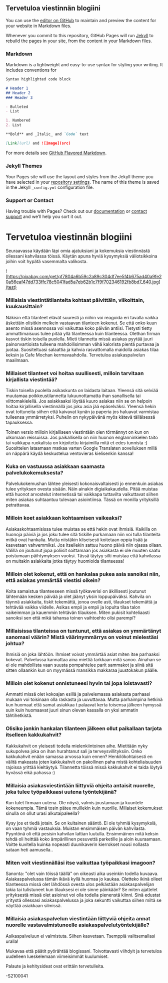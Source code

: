 ## Tervetuloa viestinnän blogiini

You can use the [editor on GitHub](https://github.com/s2100041edubcfi/Justtestingbloghowthisworkstoschool/edit/gh-pages/index.md) to maintain and preview the content for your website in Markdown files.

Whenever you commit to this repository, GitHub Pages will run [Jekyll](https://jekyllrb.com/) to rebuild the pages in your site, from the content in your Markdown files.

### Markdown

Markdown is a lightweight and easy-to-use syntax for styling your writing. It includes conventions for

```markdown
Syntax highlighted code block

# Header 1
## Header 2
### Header 3

- Bulleted
- List

1. Numbered
2. List

**Bold** and _Italic_ and `Code` text

[Link](url) and ![Image](src)
```

For more details see [GitHub Flavored Markdown](https://guides.github.com/features/mastering-markdown/).

### Jekyll Themes

Your Pages site will use the layout and styles from the Jekyll theme you have selected in your [repository settings](https://github.com/s2100041edubcfi/Justtestingbloghowthisworkstoschool/settings/pages). The name of this theme is saved in the Jekyll `_config.yml` configuration file.

### Support or Contact

Having trouble with Pages? Check out our [documentation](https://docs.github.com/categories/github-pages-basics/) or [contact support](https://support.github.com/contact) and we’ll help you sort it out.


# Tervetuloa viestinnän blogiini

Seuraavassa käydään läpi omia ajatuksiani ja kokemuksia viestinnästä ollessani kahvilassa töissä. Käytän apuna hyviä kysymyksiä väliotsikkoina joihin voit hypätä vasemmalta valikosta. 

![https://pixabay.com/get/gf7804a6b59c2a89c304df7ee5f4b675ad40a9fe20a56eaf47dd733ffc78c5041fad5a7eb62b1c7f9f702346192fb8bd7_640.jpg](test)

### Millaisia viestintätilanteita kohtaat päivittäin, viikoittain, kuukausittain? 

Näkisin että tilanteet elävät suuresti ja niihin voi reagoida eri tavalla vaikka äskettäin olisitkin melkein vastaavan tilanteen kokenut. Se että onko kuun asento missä asennossa voi vaikuttaa koko päivän antiisi. Tietysti tietty ammattimaisuus tulee pitää yllä tilanteessa kuin tilanteessa. Olethan firman kasvot tiskin toisella puolella. Mieti tilannetta missä asiakas pyytää juuri painonvartioista tulleena mahdollisimman vähä kalorista pientä purtavaa ja juotaa. Suositeltuasi salaattia ja kahvia rasvattomalla maidolla asiakas tilaa keksin ja Cafe Mochan kermavaahdolla. Tervetuloa asiakaspalvelun maailmaan.

### Millaiset tilanteet voi hoitaa suullisesti, milloin tarvitaan kirjallista viestintää?

Tiskin toisella puolella asikaskunta on laidasta laitaan. Yleensä sitä selviää muutamaa poikkeustilannetta lukuunottamatta ihan sanallisella tai viittomakielellä. Jos asiakkaaksi löytää kuuro asiakas niin se on helpoin hoitaa kirjallisella viestinnällä jos joku asia jää epäselväksi. Yleensä hekin ovat tottuneita siihen että kaivavat kynän ja paperia jos haluavat varmistaa tulleensa ymmärretyksi. Puhelin on nykypäivänä myös kätevä tälläisessä tapauksessa. 

Toinen versio milloin kirjalliseen viestintään olen törmännyt on kun on ulkomaan reissuissa. Jos paikallisella on niin huonon englanninkielen taito tai vaikkapa ruokalista on kirjoitettu kirjaimilla mitä et edes tunnista :) Suosittelen lataamaan matkaa varten Google Translaten sovelluksen millä on näppärä käydä keskustelua ventovieras kielisenkin kanssa!

### Kuka on vastuussa asiakkaan saamasta palvelukokemuksesta?

Palvelukokemushan lähtee yleisesti kokonaisvaltaisesti jo ennenkuin asiakas tulee yrityksen ovesta sisään. Näin ainakin digiaikakaudella. Pitää muistaa että huonot arvostelut internetissä tai vaikkapa tuttavilta vaikuttavat siihen miten asiakas suhtaantuu tulevaan asiointiinsa. Tässä on monilla yrityksillä petrattavaa.

### Milloin koet asiakkaan kohtaamisen vaikeaksi?

Asiakaskohtaamisissa tulee muistaa se että hekin ovat ihmisiä. Kaikilla on huonoja päiviä ja jos joku tulee sitä tiskille purkamaan niin voi tulla tilanteita mitkä ovat hankalia. Mutta niistäkin kliseisesti koitetaan oppia lisää ja kasvetaan vahvemmiksi. Jos itsellekin sattuu huono päivä niin ojassa ollaan. Välillä on joutunut jopa poliisit soittamaan jos asiakasta ei ole muuten saatu poistumaan päihtymyksen vuoksi. Tässä täytyy silti muistaa että kahvilassa on muitakin asiakkaita jotka täytyy huomioida tilanteessa!

### Milloin olet kokenut, että on hankalaa pukea asia sanoiksi niin, että asiakas ymmärtää viestisi oikein?

Koita samaistua tilanteeseen missä työkaverisi on äkillisesti joutunut lähtemään kesken päivää ja olet jäänyt yksin loppupäiväksi. Kahvila on täynnä asiakkaita, tiskit tekemättä, jonoa ovelle asti, tilaukset tekemättä ja tehtävää vaikka viidelle. Asikas empii ja empii ja lopulta tilaa talon vaikeimman ja kauemmin tehtävän tilauksen. Miten pukisit kohteliaasti sanoiksi sen että mikä tahansa toinen vaihtoehto olisi parempi? 

### Millaisissa tilanteissa on tuntunut, että asiakas on ymmärtänyt sanomasi väärin? Mistä väärinymmärrys on voinut mielestäsi johtua?

Ihmisiä on joka lähtöön. Ihmiset voivat ymmärtää asiat miten itse parhaaksi kokevat. Palvelussa kannattaa aina miettiä tarkkaan mitä sanoo. Ainahan se ei ole mahdollista vaan suusta pompahtelee parit sammakot ja siinä sitä sitten ollaankin kun on myymässä mansikka makkaraa juustokakun päälle.

### Milloin olet kokenut onnistuneesi hyvin tai jopa loistavasti? 

Ammatti missä olet kokoajan esillä ja palvelemassa asiakasta parhaasi mukaan voi toisinaan olla raskasta ja uuvuttavaa. Mutta parhaimpina hetkinä kun huomaat että samat asiakkaa t palaavat kerta toisensa jälkeen hymyssä suin kuin huomaavat juuri sinun olevan kassalla on yksi ammatin tähtihetkistä.

### Olisiko jonkin hankalan tilanteen jälkeen ollut paikallaan tarjota itselleen kakkukahvit?

Kakkukahvit on yleisesti todella mielenkiintoinen aihe. Mietitään nyky sukupolvea joka on ihan hurahtanut sali ja terveysvillityksiin. Onko kakkukahvit enään samassa arvossa kuin ennen? Henkilökohtaisesti en välitä makeasta joten kakkukahvit on pakollinen paha mistä kohteliaisuuden rajoissa yrittää kieltäytyä. Tilannetta töissä missä kakkukahvit ei taida löytyä hyvässä eikä pahassa :)

### Millaisia asiakasviestintään liittyviä ohjeita antaisit nuorelle, joka tulee työpaikkaasi uutena työntekijänä?

Kun tulet firmaan uutena. Ole nöyrä, valmis joustamaan ja kuuntele kokeneempia. Tämä tosin pätee muillekin kuin nuorille. Millaiset kokemukset sinulla on ollut urasi alkutaipaleella? 

Kysy jos et tiedä jotain. Se on kultainen sääntö. Ei ole tyhmiä kysymyksiä, on vaan tyhmiä vastauksia. Muistan ensimmäisen päivän kahvilasta. Pyyntönä oli että pesisin kahvilan lattian luutulla. Ensimmäinen mitä keksin tehdä oli heittää koko ämpärillinen pesuvettä parketille ja aloin kuuraamaan. Voitte kuvitella kuinka nopeasti duunikaverin kierrokset nousi nollasta sataan heti aamusella..

### Miten voit viestinnälläsi itse vaikuttaa työpaikkasi imagoon?

Sanonta: "olet vain töissä täällä" on oikeasti aika useinkin todella kuvaava. Asiakaspalvelussa tämän ikävä kyllä huomaa jo kaukaa. Oletteko ikinä olleet tilanteessa missä olet lähdössä ovesta ulos pelkästään asiakaspalvelijan takia tai tulistuneet kun tilauksesi ei ole sinne päinkään? Se miten ajattelet yrityksestä missä olet asioinut voi olla todella pienenstä kiinni. Sinä edustat yritystä ollessasi asiakaspalvelussa ja joka sekuntti vaikuttaa siihen miltä se näyttää asiakkaan silmissä.


### Millaisia asiakaspalvelun viestintään liittyviä ohjeita annat nuorelle vastavalmistuneelle asiakaspalvelutyöntekijälle?

Asikaspalveluun ei valmistuta. Siihen kasvetaan. Tsemppiä valitsemallasi uralla!


Mukavaa että päätit pyörähtää blogissani. Toivottavasti viihdyit ja tervetuloa uudelleen lueskelemaan viimeisimmät kuulumiset.

Palaute ja kehitysideat ovat erittäin tervetulleita.

-S2100041


